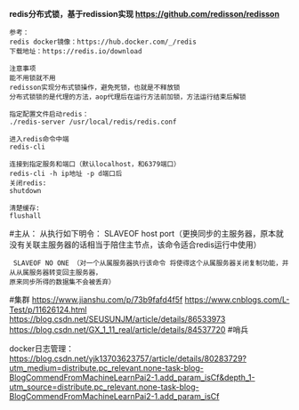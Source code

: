 **redis分布式锁，基于redission实现 https://github.com/redisson/redisson**  
   
    参考：
    redis docker镜像：https://hub.docker.com/_/redis
    下载地址：https://redis.io/download
   
    注意事项
    能不用锁就不用
    redisson实现分布式锁操作，避免死锁，也就是不释放锁
    分布式锁锁的是代理的方法，aop代理后在运行方法前加锁，方法运行结束后解锁
    
    指定配置文件启动redis：
    ./redis-server /usr/local/redis/redis.conf
    
    进入redis命令中端
    redis-cli
    
    连接到指定服务和端口（默认localhost，和6379端口）
    redis-cli -h ip地址 -p d端口后
    关闭redis:
    shutdown
    
    清楚缓存:
    flushall
    
#主从：
    从执行如下明令：
     SLAVEOF host port（更换同步的主服务器，原本就没有关联主服务器的话相当于陪住主节点，该命令适合redis运行中使用）
    
     SLAVEOF NO ONE （对一个从属服务器执行该命令 将使得这个从属服务器关闭复制功能，并从从属服务器转变回主服务器，
    原来同步所得的数据集不会被丢弃）
    
 #集群
 https://www.jianshu.com/p/73b9fafd4f5f
 https://www.cnblogs.com/L-Test/p/11626124.html
 https://blog.csdn.net/SEUSUNJM/article/details/86533973
 https://blog.csdn.net/GX_1_11_real/article/details/84537720
 #哨兵
 
 
 docker日志管理：
 https://blog.csdn.net/yjk13703623757/article/details/80283729?utm_medium=distribute.pc_relevant.none-task-blog-BlogCommendFromMachineLearnPai2-1.add_param_isCf&depth_1-utm_source=distribute.pc_relevant.none-task-blog-BlogCommendFromMachineLearnPai2-1.add_param_isCf